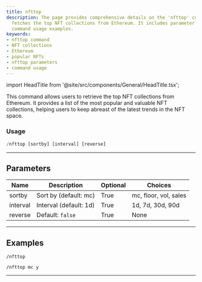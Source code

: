 ```yaml
---
title: nfttop
description: The page provides comprehensive details on the 'nfttop' command, which
  fetches the top NFT collections from Ethereum. It includes parameter details and
  command usage examples.
keywords:
- nfttop command
- NFT collections
- Ethereum
- popular NFTs
- nfttop parameters
- command usage
---
```


import HeadTitle from '@site/src/components/General/HeadTitle.tsx';

<HeadTitle title="nfttop - Nft - Telegram - Reference | OpenBB Bot Docs" />

This command allows users to retrieve the top NFT collections from Ethereum. It provides a list of the most popular and valuable NFT collections, helping users to keep abreast of the latest trends in the NFT space.

### Usage

```python wordwrap
/nfttop [sortby] [interval] [reverse]
```

---

## Parameters

| Name | Description | Optional | Choices |
| ---- | ----------- | -------- | ------- |
| sortby | Sort by (default: mc) | True | mc, floor, vol, sales |
| interval | Interval (default: 1d) | True | 1d, 7d, 30d, 90d |
| reverse | Default: `false` | True | None |


---

## Examples

```
/nfttop
```

```
/nfttop mc y
```

---
